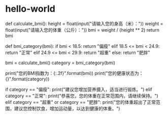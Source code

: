 # hello-world
def calculate_bmi():
    height = float(input("请输入您的身高（米）："))
    weight = float(input("请输入您的体重（公斤）："))
    bmi = weight / (height ** 2)
    return bmi

def bmi_category(bmi):
    if bmi < 18.5:
        return "偏瘦"
    elif 18.5 <= bmi < 24.9:
        return "正常"
    elif 24.9 <= bmi < 29.9:
        return "超重"
    else:
        return "肥胖"

bmi = calculate_bmi()
category = bmi_category(bmi)

print("您的BMI指数为：{:.2f}".format(bmi))
print("您的健康状态为：{}".format(category))

if category == "偏瘦":
    print("建议您增加营养摄入，适当进行锻炼。")
elif category == "正常":
    print("恭喜您，您的体重在正常范围内，请继续保持。")
elif category == "超重" or category == "肥胖":
    print("您的体重超出了正常范围，建议您控制饮食，增加运动量，以达到健康的体重。")
